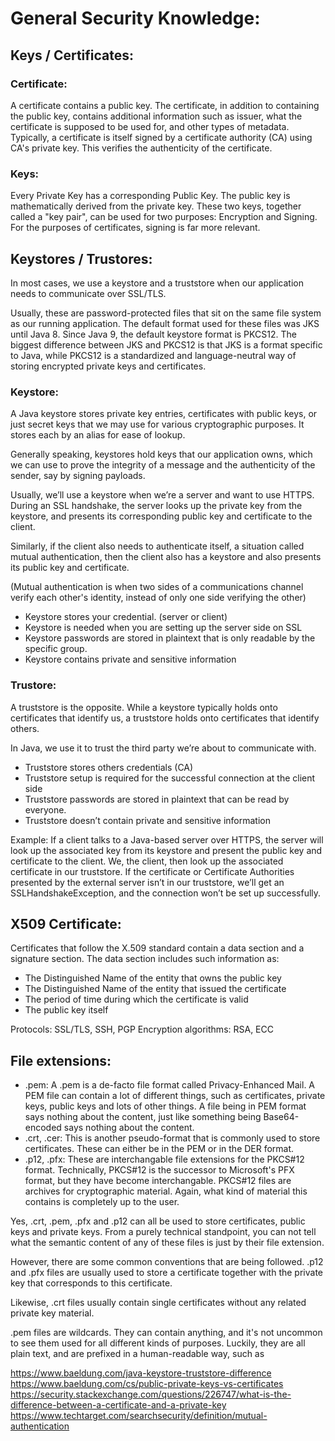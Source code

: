 # General Security Knowledge:

## Keys / Certificates:

### Certificate:

A certificate contains a public key.
The certificate, in addition to containing the public key, contains additional information such as issuer, what the certificate is supposed to be used for, and other types of metadata.
Typically, a certificate is itself signed by a certificate authority (CA) using CA's private key. This verifies the authenticity of the certificate.

### Keys:

Every Private Key has a corresponding Public Key. The public key is mathematically derived from the private key. These two keys, together called a "key pair", can be used for two purposes: Encryption and Signing. For the purposes of certificates, signing is far more relevant.

## Keystores / Trustores:

In most cases, we use a keystore and a truststore when our application needs to communicate over SSL/TLS.

Usually, these are password-protected files that sit on the same file system as our running application. The default format used for these files was JKS until Java 8.
Since Java 9, the default keystore format is PKCS12. The biggest difference between JKS and PKCS12 is that JKS is a format specific to Java, while PKCS12 is a standardized and language-neutral way of storing encrypted private keys and certificates.

### Keystore:

A Java keystore stores private key entries, certificates with public keys, or just secret keys that we may use for various cryptographic purposes. It stores each by an alias for ease of lookup.

Generally speaking, keystores hold keys that our application owns, which we can use to prove the integrity of a message and the authenticity of the sender, say by signing payloads.

Usually, we’ll use a keystore when we’re a server and want to use HTTPS. During an SSL handshake, the server looks up the private key from the keystore, and presents its corresponding public key and certificate to the client.

Similarly, if the client also needs to authenticate itself, a situation called mutual authentication, then the client also has a keystore and also presents its public key and certificate.

(Mutual authentication is when two sides of a communications channel verify each other's identity, instead of only one side verifying the other)

- Keystore stores your credential. (server or client)	
- Keystore is needed when you are setting up the server side on SSL	
- Keystore passwords are stored in plaintext that is only readable by the specific group.
- Keystore contains private and sensitive information	

### Trustore:

A truststore is the opposite. While a keystore typically holds onto certificates that identify us, a truststore holds onto certificates that identify others.

In Java, we use it to trust the third party we’re about to communicate with.

- Truststore stores others credentials (CA)
- Truststore setup is required for the successful connection at the client side
- Truststore passwords are stored in plaintext that can be read by everyone.
- Truststore doesn’t contain private and sensitive information

Example:
If a client talks to a Java-based server over HTTPS, the server will look up the associated key from its keystore and present the public key and certificate to the client.
We, the client, then look up the associated certificate in our truststore. If the certificate or Certificate Authorities presented by the external server isn’t in our truststore, we’ll get an SSLHandshakeException, and the connection won’t be set up successfully.


## X509 Certificate:

Certificates that follow the X.509 standard contain a data section and a signature section. The data section includes such information as:

- The Distinguished Name of the entity that owns the public key
- The Distinguished Name of the entity that issued the certificate
- The period of time during which the certificate is valid
- The public key itself

Protocols: SSL/TLS, SSH, PGP
Encryption algorithms: RSA, ECC


## File extensions:

- .pem: A .pem is a de-facto file format called Privacy-Enhanced Mail. A PEM file can contain a lot of different things, such as certificates, private keys, public keys and lots of other things. A file being in PEM format says nothing about the content, just like something being Base64-encoded says nothing about the content.
- .crt, .cer: This is another pseudo-format that is commonly used to store certificates. These can either be in the PEM or in the DER format.
- .p12, .pfx: These are interchangable file extensions for the PKCS#12 format. Technically, PKCS#12 is the successor to Microsoft's PFX format, but they have become interchangable. PKCS#12 files are archives for cryptographic material. Again, what kind of material this contains is completely up to the user.

Yes, .crt, .pem, .pfx and .p12 can all be used to store certificates, public keys and private keys. From a purely technical standpoint, you can not tell what the semantic content of any of these files is just by their file extension. 

However, there are some common conventions that are being followed. .p12 and .pfx files are usually used to store a certificate together with the private key that corresponds to this certificate.

Likewise, .crt files usually contain single certificates without any related private key material.

.pem files are wildcards. They can contain anything, and it's not uncommon to see them used for all different kinds of purposes. Luckily, they are all plain text, and are prefixed in a human-readable way, such as


https://www.baeldung.com/java-keystore-truststore-difference
https://www.baeldung.com/cs/public-private-keys-vs-certificates
https://security.stackexchange.com/questions/226747/what-is-the-difference-between-a-certificate-and-a-private-key
https://www.techtarget.com/searchsecurity/definition/mutual-authentication
